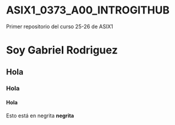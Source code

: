 # ASIX1_0373_A00_INTROGITHUB
Primer repositorio del curso 25-26 de ASIX1
# Soy Gabriel Rodriguez
## Hola
### Hola
#### Hola
Esto está en negrita __negrita__
